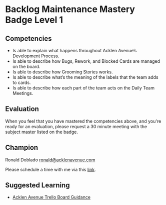 # Backlog Maintenance Mastery Badge Level 1

## Competencies

- Is able to explain what happens throughout Acklen Avenue’s Development Process.
- Is able to describe how Bugs, Rework, and Blocked Cards are managed on the board.
- Is able to describe how Grooming Stories works.
- Is able to describe what’s the meaning of the labels that the team adds to cards.
- Is able to describe how each part of the team acts on the Daily Team Meetings. 


## Evaluation
When you feel that you have mastered the competencies above, and you're ready for an evaluation, please request a 30 minute meeting with the subject master listed on the badge.

## Champion
Ronald Doblado 
ronald@acklenavenue.com

Please schedule a time with me via this [link](https://calendly.com/ronalddoblado/15min).

## Suggested Learning

 - [Acklen Avenue Trello Board Guidance](https://docs.google.com/document/d/1DoxWwlWOq0agOpT3wHvT9sUyTfOXWwbdh1RYkrpV4s4/edit?usp=sharing)
